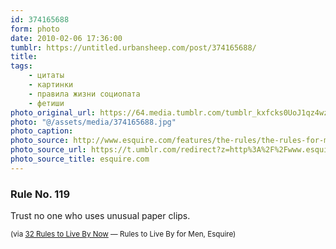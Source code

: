 ```yaml
---
id: 374165688
form: photo
date: 2010-02-06 17:36:00
tumblr: https://untitled.urbansheep.com/post/374165688/
title:
tags:
    - цитаты
    - картинки
    - правила жизни социопата
    - фетиши
photo_original_url: https://64.media.tumblr.com/tumblr_kxfcks0UoJ1qz4wzio1_400.jpg
photo: "@/assets/media/374165688.jpg"
photo_caption:
photo_source: http://www.esquire.com/features/the-rules/the-rules-for-men-020410
photo_source_url: https://t.umblr.com/redirect?z=http%3A%2F%2Fwww.esquire.com%2Ffeatures%2Fthe-rules%2Fthe-rules-for-men-020410&t=OTAzMGFkNjU4Zjc4ZmJiMjVjMmFkMjZjZWZlN2I2MTYwMWYxODZhZSwzNzQxNjU2ODg%3D&b=t%3Am0vUM0_oWxQpSg5c05RR_Q&p=https%3A%2F%2Funtitled.urbansheep.com%2Fpost%2F374165688%2Frule-no-119-trust-no-one-who-uses-unusual-paper&m=0&ts=1631050253
photo_source_title: esquire.com
---
```


<p><h3>Rule No. 119</h3>
<p>Trust no one who uses unusual paper clips.</p>

<p><small>(via <a href="http://www.esquire.com/features/the-rules/the-rules-for-men-020410">32 Rules to Live By Now</a> — Rules to Live By for Men, Esquire)</small></p></p>
